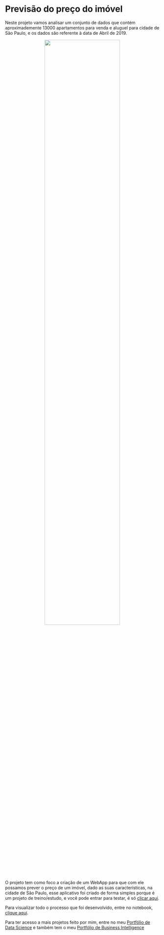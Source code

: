 # Previsão do preço do imóvel

Neste projeto vamos analisar um conjunto de dados que contém aproximademente 13000 apartamentos para venda e aluguel para cidade de São Paulo, e os dados são referente à data de Abril de 2019.

<p align=center>
<img src="https://i.imgur.com/5dXR97c.png" width="70%"></p>

O projeto tem como foco a criação de um WebApp para que com ele possamos prever o preço de um imóvel, dado as suas características, na cidade de São Paulo, esse aplicativo foi criado de forma simples porque é um projeto de treino/estudo, e você pode entrar para testar, é só [clicar aqui](https://datascience-mathdeoliveira.herokuapp.com/).

Para visualizar todo o processo que foi desenvolvido, entre no notebook, [clique aqui](http://bit.ly/2Qq2ngF).

Para ter acesso a mais projetos feito por mim, entre no meu [Portfólio de Data Science](https://github.com/mathdeoliveira/Portfolio_DataScience) e também tem o meu [Portfólio de Business Intelligence](https://github.com/mathdeoliveira/Portfolio_Business_Intelligence)
